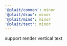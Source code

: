 ```yaml
---
'@plait/common': minor
'@plait/draw': minor
'@plait/mind': minor
'@plait/text': minor
---
```


support render vertical text
